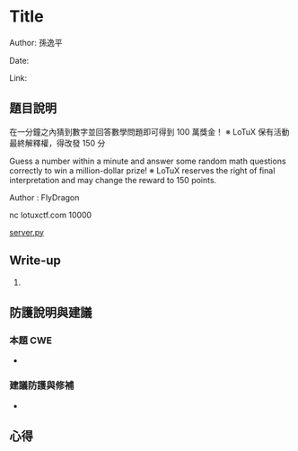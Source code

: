 # Title

Author: 孫逸平

Date: 

Link: 

## 題目說明

在一分鐘之內猜到數字並回答數學問題即可得到 100 萬獎金！
※ LoTuX 保有活動最終解釋權，得改發 150 分

Guess a number within a minute and answer some random math questions correctly to win a million-dollar prize!
※ LoTuX reserves the right of final interpretation and may change the reward to 150 points.


Author : FlyDragon

nc lotuxctf.com 10000

[server.py](LoTuXCTF/Pwn/src/server.py)

## Write-up

1. 

## 防護說明與建議

### 本題 CWE

* 

### 建議防護與修補

* 

## 心得
